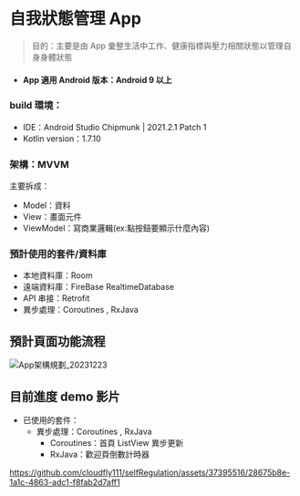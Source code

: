 # 自我狀態管理 App
> 目的：主要是由 App 彙整生活中工作、健康指標與壓力相關狀態以管理自身身體狀態
- #### App 適用 Android 版本：Android 9 以上

### build 環境：
- IDE：Android Studio Chipmunk | 2021.2.1 Patch 1
- Kotlin version：1.7.10
### 架構：MVVM
主要拆成：
- Model：資料
- View：畫面元件
- ViewModel：寫商業邏輯(ex:點按鈕要顯示什麼內容)
### 預計使用的套件/資料庫
- 本地資料庫：Room
- 遠端資料庫：FireBase RealtimeDatabase 
- API 串接：Retrofit
- 異步處理：Coroutines , RxJava
## 預計頁面功能流程
![App架構規劃_20231223](https://github.com/cloudfly111/selfRegulation/assets/37395516/389ef5e9-56c2-43e5-9e40-15b150b8708e)

## 目前進度 demo 影片

- 已使用的套件：
  - 異步處理：Coroutines , RxJava
    - Coroutines：首頁 ListView 異步更新
    - RxJava：歡迎頁倒數計時器

https://github.com/cloudfly111/selfRegulation/assets/37395516/28675b8e-1a1c-4863-adc1-f8fab2d7aff1



